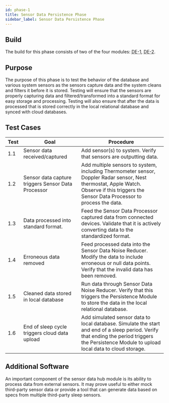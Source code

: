 ```yaml
---
id: phase-1
title: Sensor Data Persistence Phase
sidebar_label: Sensor Data Persistence Phase
---
```


## Build

The build for this phase consists of two of the four modules: <abbr title="Sensor Data Hub Module">DE-1</abbr>, <abbr title="Persistence Module">DE-2</abbr>.

## Purpose

The purpose of this phase is to test the behavior of the database and various system sensors as the sensors capture data and the system cleans and filters it before it is stored. Testing will ensure that the sensors are properly capturing data and filtered/transformed into a standard format for easy storage and processing. Testing will also ensure that after the data is processed that is stored correctly in the local relational database and synced with cloud databases.

## Test Cases

| Test | Goal | Procedure |
|------|------|-----------|
| 1.1  | Sensor data received/captured | Add sensor(s) to system. Verify that sensors are outputting data. |
| 1.2  | Sensor data capture triggers Sensor Data Processor | Add multiple sensors to system, including Thermometer sensor, Doppler Radar sensor, Nest thermostat, Apple Watch. Observe if this triggers the Sensor Data Processor to process the data. |
| 1.3  | Data processed into standard format. | Feed the Sensor Data Processor captured data from connected devices. Validate that it is actively converting data to the standardized format. |
| 1.4  | Erroneous data removed | Feed processed data into the Sensor Data Noise Reducer. Modify the data to include erroneous or null data points. Verify that the invalid data has been removed. |
| 1.5  | Cleaned data stored in local database | Run data through Sensor Data Noise Reducer. Verify that this triggers the Persistence Module to store the data in the local relational database. |
| 1.6  | End of sleep cycle triggers cloud data upload | Add simulated sensor data to local database. Simulate the start and end of a sleep period. Verify that ending the period triggers the Persistence Module to upload local data to cloud storage. |


## Additional Software

An important component of the sensor data hub module is its ability to process data from external sensors. It may prove useful to either mock third-party sensor data or provide a tool that can generate data based on specs from multiple third-party sleep sensors.